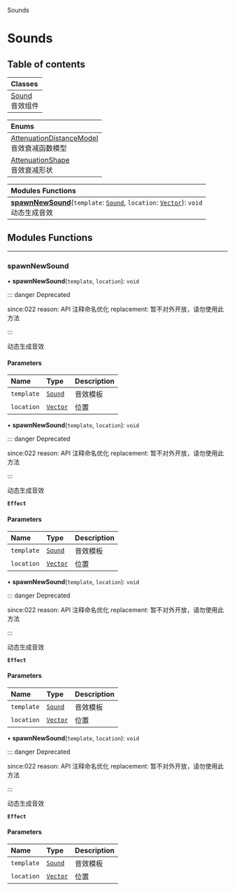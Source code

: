 Sounds

# Sounds <Badge type="tip" text="Groups" /> <Score text="Sounds" />

## Table of contents
| Classes |
| :-----|
| [Sound](../classes/Gameplay.Sound.md) <br> 音效组件 |


| Enums |
| :-----|
| [AttenuationDistanceModel](../enums/Gameplay.AttenuationDistanceModel.md) <br> 音效衰减函数模型 |
| [AttenuationShape](../enums/Gameplay.AttenuationShape.md) <br> 音效衰减形状 |


| Modules Functions |
| :-----|
| **[spawnNewSound](Sounds.Sounds.md#spawnnewsound)**(`template`: [`Sound`](../classes/Gameplay.Sound.md), `location`: [`Vector`](../classes/Type.Vector.md)): `void` <br> 动态生成音效|


## Modules Functions


___

### spawnNewSound <Score text="spawnNewSound" /> 

• **spawnNewSound**(`template`, `location`): `void` <Badge type="tip" text="client" />

::: danger Deprecated

since:022 reason: API 注释命名优化 replacement: 暂不对外开放，请勿使用此方法

:::

动态生成音效


#### Parameters

| Name | Type | Description |
| :------ | :------ | :------ |
| `template` | [`Sound`](../classes/Gameplay.Sound.md) | 音效模板 |
| `location` | [`Vector`](../classes/Type.Vector.md) | 位置 |


• **spawnNewSound**(`template`, `location`): `void`

::: danger Deprecated

since:022 reason: API 注释命名优化 replacement: 暂不对外开放，请勿使用此方法

:::

动态生成音效

**`Effect`**


#### Parameters

| Name | Type | Description |
| :------ | :------ | :------ |
| `template` | [`Sound`](../classes/Gameplay.Sound.md) | 音效模板 |
| `location` | [`Vector`](../classes/Type.Vector.md) | 位置 |


• **spawnNewSound**(`template`, `location`): `void`

::: danger Deprecated

since:022 reason: API 注释命名优化 replacement: 暂不对外开放，请勿使用此方法

:::

动态生成音效

**`Effect`**


#### Parameters

| Name | Type | Description |
| :------ | :------ | :------ |
| `template` | [`Sound`](../classes/Gameplay.Sound.md) | 音效模板 |
| `location` | [`Vector`](../classes/Type.Vector.md) | 位置 |


• **spawnNewSound**(`template`, `location`): `void`

::: danger Deprecated

since:022 reason: API 注释命名优化 replacement: 暂不对外开放，请勿使用此方法

:::

动态生成音效

**`Effect`**


#### Parameters

| Name | Type | Description |
| :------ | :------ | :------ |
| `template` | [`Sound`](../classes/Gameplay.Sound.md) | 音效模板 |
| `location` | [`Vector`](../classes/Type.Vector.md) | 位置 |
